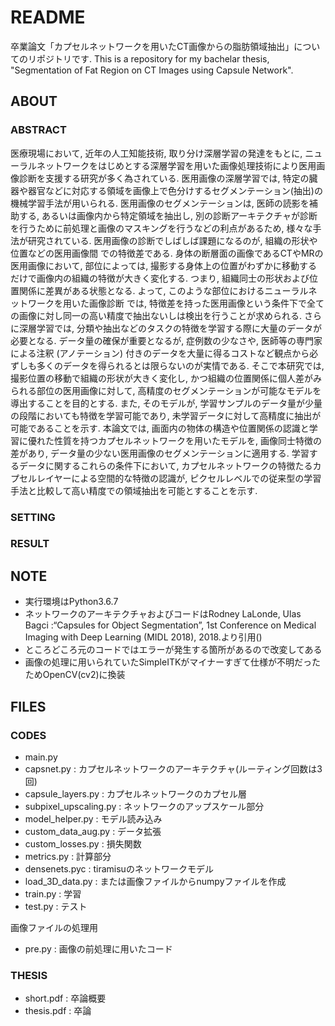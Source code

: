 # README #

卒業論文「カプセルネットワークを用いたCT画像からの脂肪領域抽出」についてのリポジトリです.
This is a repository for my bachelar thesis, "Segmentation of Fat Region on CT Images using Capsule Network".

## ABOUT ##

### ABSTRACT ###

医療現場において, 近年の人工知能技術, 取り分け深層学習の発達をもとに, ニューラルネットワークをはじめとする深層学習を用いた画像処理技術により医用画像診断を支援する研究が多く為されている. 医用画像の深層学習では, 特定の臓器や器官などに対応する領域を画像上で色分けするセグメンテーション(抽出)の機械学習手法が用いられる. 医用画像のセグメンテーションは, 医師の読影を補助する, あるいは画像内から特定領域を抽出し, 別の診断アーキテクチャが診断を行うために前処理と画像のマスキングを行うなどの利点があるため, 様々な手法が研究されている.
医用画像の診断でしばしば課題になるのが, 組織の形状や位置などの医用画像間 での特徴差である. 身体の断層面の画像であるCTやMRの医用画像において, 部位によっては, 撮影する身体上の位置がわずかに移動するだけで画像内の組織の特徴が大きく変化する. つまり, 組織同士の形状および位置関係に差異がある状態となる. よって, このような部位におけるニューラルネットワークを用いた画像診断 では, 特徴差を持った医用画像という条件下で全ての画像に対し同一の高い精度で抽出ないしは検出を行うことが求められる.
さらに深層学習では, 分類や抽出などのタスクの特徴を学習する際に大量のデータが必要となる. データ量の確保が重要となるが, 症例数の少なさや, 医師等の専門家による注釈 (アノテーション) 付きのデータを大量に得るコストなど観点から必ずしも多くのデータを得られるとは限らないのが実情である.
そこで本研究では, 撮影位置の移動で組織の形状が大きく変化し, かつ組織の位置関係に個人差がみられる部位の医用画像に対して, 高精度のセグメンテーションが可能なモデルを導出することを目的とする. また, そのモデルが, 学習サンプルのデータ量が少量の段階においても特徴を学習可能であり, 未学習データに対して高精度に抽出が可能であることを示す.
本論文では, 画面内の物体の構造や位置関係の認識と学習に優れた性質を持つカプセルネットワークを用いたモデルを, 画像同士特徴の差があり, データ量の少ない医用画像のセグメンテーションに適用する. 学習するデータに関するこれらの条件下において, カプセルネットワークの特徴たるカプセルレイヤーによる空間的な特徴の認識が, ピクセルレベルでの従来型の学習手法と比較して高い精度での領域抽出を可能とすることを示す.

### SETTING ###

### RESULT ###

## NOTE  ##

* 実行環境はPython3.6.7
* ネットワークのアーキテクチャおよびコードはRodney LaLonde, Ulas Bagci :“Capsules for Object Segmentation”, 1st Conference on Medical Imaging with Deep Learning (MIDL 2018), 2018.より引用()
* ところどころ元のコードではエラーが発生する箇所があるので改変してある
* 画像の処理に用いられていたSimpleITKがマイナーすぎて仕様が不明だったためOpenCV(cv2)に換装

## FILES ##

### CODES ###

* main.py
* capsnet.py : カプセルネットワークのアーキテクチャ(ルーティング回数は3回)
* capsule_layers.py : カプセルネットワークのカプセル層
* subpixel_upscaling.py : ネットワークのアップスケール部分
* model_helper.py : モデル読み込み
* custom_data_aug.py : データ拡張
* custom_losses.py : 損失関数
* metrics.py : 計算部分
* densenets.pyc : tiramisuのネットワークモデル
* load_3D_data.py : または画像ファイルからnumpyファイルを作成
* train.py : 学習
* test.py : テスト

画像ファイルの処理用

* pre.py : 画像の前処理に用いたコード

### THESIS ###

* short.pdf : 卒論概要
* thesis.pdf : 卒論
